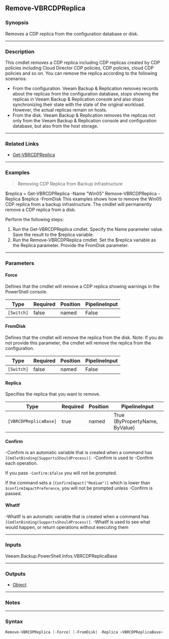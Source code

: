 Remove-VBRCDPReplica
--------------------

### Synopsis
Removes a CDP replica from the configuration database or disk.

---

### Description

This cmdlet removes a CDP replica including CDP replicas created by CDP policies including Cloud Director CDP policies, CDP policies, cloud CDP policies and so on.
You can remove the replica according to the following scenarios:
- From the configuration. Veeam Backup & Replication removes records about the replicas from the configuration database, stops showing the replicas in Veeam Backup & Replication console and also stops synchronizing their state with the state of the original workload. However, the actual replicas remain on hosts.
- From the disk. Veeam Backup & Replication removes the replicas not only from the Veeam Backup & Replication console and configuration database, but also from the host storage.

---

### Related Links
* [Get-VBRCDPReplica](Get-VBRCDPReplica)

---

### Examples
> Removing CDP Replica from Backup Infrastructure

$replica = Get-VBRCDPReplica -Name "Win05"
Remove-VBRCDPReplica -Replica $replica -FromDisk
This examples shows how to remove the Win05 CDP replica from a backup infrastructure. The cmdlet will permanently remove a CDP replica from a disk.

Perform the following steps:
1. Run the Get-VBRCDPReplica cmdlet. Specify the Name parameter value. Save the result to the $replica variable.
2. Run the Remove-VBRCDPReplica cmdlet. Set the $replica variable as the Replica parameter. Provide the FromDisk parameter.

---

### Parameters
#### **Force**
Defines that the cmdlet will remove a CDP replica showing warnings in the PowerShell console.

|Type      |Required|Position|PipelineInput|
|----------|--------|--------|-------------|
|`[Switch]`|false   |named   |False        |

#### **FromDisk**
Defines that the cmdlet will remove the replica from the disk.
Note: If you do not provide this parameter, the cmdlet will remove the replica from the configuration.

|Type      |Required|Position|PipelineInput|
|----------|--------|--------|-------------|
|`[Switch]`|false   |named   |False        |

#### **Replica**
Specifies the replica that you want to remove.

|Type                 |Required|Position|PipelineInput                 |
|---------------------|--------|--------|------------------------------|
|`[VBRCDPReplicaBase]`|true    |named   |True (ByPropertyName, ByValue)|

#### **Confirm**
-Confirm is an automatic variable that is created when a command has ```[CmdletBinding(SupportsShouldProcess)]```.
-Confirm is used to -Confirm each operation.

If you pass ```-Confirm:$false``` you will not be prompted.

If the command sets a ```[ConfirmImpact("Medium")]``` which is lower than ```$confirmImpactPreference```, you will not be prompted unless -Confirm is passed.

#### **WhatIf**
-WhatIf is an automatic variable that is created when a command has ```[CmdletBinding(SupportsShouldProcess)]```.
-WhatIf is used to see what would happen, or return operations without executing them

---

### Inputs
Veeam.Backup.PowerShell.Infos.VBRCDPReplicaBase

---

### Outputs
* [Object](https://learn.microsoft.com/en-us/dotnet/api/System.Object)

---

### Notes

---

### Syntax
```PowerShell
Remove-VBRCDPReplica [-Force] [-FromDisk] -Replica <VBRCDPReplicaBase> [-Confirm] [-WhatIf] [<CommonParameters>]
```
